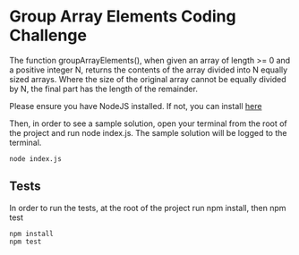 # Group Array Elements Coding Challenge

The function groupArrayElements(), when given an array of length >= 0 and a positive integer N, returns the contents of the  array divided into N equally sized arrays. Where the size of the original array cannot be equally divided by N, the final part has the length of the remainder.

Please ensure you have NodeJS installed. If not, you can install [here](https://nodejs.org/en)

Then, in order to see a sample solution, open your terminal from the root of the project and run node index.js. The sample solution will be logged to the terminal.
```
node index.js
```

## Tests
In order to run the tests, at the root of the project run npm install, then npm test
```
npm install
npm test
```



